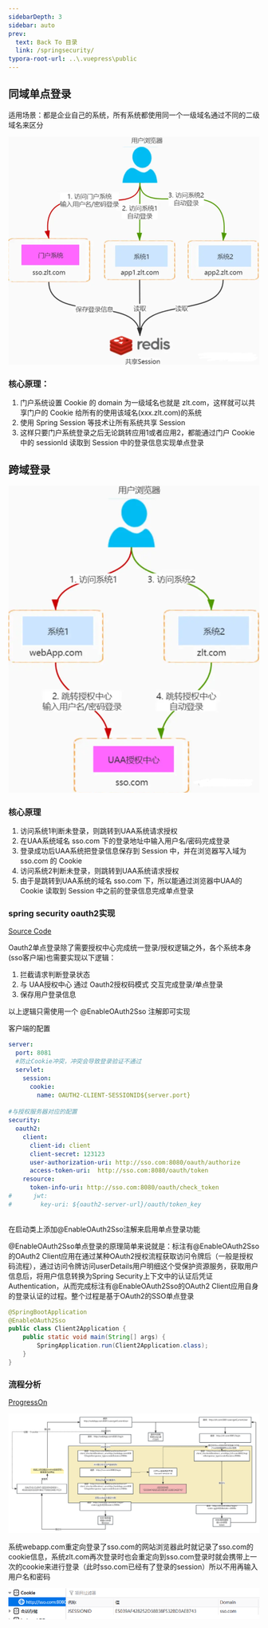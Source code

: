 ```yaml
---
sidebarDepth: 3
sidebar: auto
prev:
  text: Back To 目录
  link: /springsecurity/
typora-root-url: ..\.vuepress\public
---
```




## 同域单点登录

适用场景：都是企业自己的系统，所有系统都使用同一个一级域名通过不同的二级域名来区分    

![img](/images/springsecurity/56798)

### 核心原理：

1. 门户系统设置 Cookie 的 domain 为一级域名也就是 zlt.com，这样就可以共享门户的 Cookie 给所有的使用该域名(xxx.zlt.com)的系统
2. 使用 Spring Session 等技术让所有系统共享 Session
3. 这样只要门户系统登录之后无论跳转应用1或者应用2，都能通过门户 Cookie 中的 sessionId 读取到 Session 中的登录信息实现单点登录



## 跨域登录



![img](/images/springsecurity/56814)

### 核心原理

1. 访问系统1判断未登录，则跳转到UAA系统请求授权
2. 在UAA系统域名 sso.com 下的登录地址中输入用户名/密码完成登录
3. 登录成功后UAA系统把登录信息保存到 Session 中，并在浏览器写入域为 sso.com 的 Cookie
4. 访问系统2判断未登录，则跳转到UAA系统请求授权
5. 由于是跳转到UAA系统的域名 sso.com 下，所以能通过浏览器中UAA的 Cookie 读取到 Session 中之前的登录信息完成单点登录



### spring security oauth2实现

[Source Code]()

Oauth2单点登录除了需要授权中心完成统一登录/授权逻辑之外，各个系统本身(sso客户端)也需要实现以下逻辑：

1. 拦截请求判断登录状态
2. 与 UAA授权中心 通过 Oauth2授权码模式 交互完成登录/单点登录
3. 保存用户登录信息

以上逻辑只需使用一个 @EnableOAuth2Sso 注解即可实现

客户端的配置

```yml
server:
  port: 8081
  #防止Cookie冲突，冲突会导致登录验证不通过
  servlet:
    session:
      cookie:
        name: OAUTH2-CLIENT-SESSIONID${server.port}

#与授权服务器对应的配置
security:
  oauth2:
    client:
      client-id: client
      client-secret: 123123
      user-authorization-uri: http://sso.com:8080/oauth/authorize
      access-token-uri:  http://sso.com:8080/oauth/token
    resource:
      token-info-uri: http://sso.com:8080/oauth/check_token
#      jwt:
#        key-uri: ${oauth2-server-url}/oauth/token_key



```

在启动类上添加@EnableOAuth2Sso注解来启用单点登录功能  

@EnableOAuth2Sso单点登录的原理简单来说就是：标注有@EnableOAuth2Sso的OAuth2 Client应用在通过某种OAuth2授权流程获取访问令牌后（一般是授权码流程），通过访问令牌访问userDetails用户明细这个受保护资源服务，获取用户信息后，将用户信息转换为Spring Security上下文中的认证后凭证Authentication，从而完成标注有@EnableOAuth2Sso的OAuth2 Client应用自身的登录认证的过程。整个过程是基于OAuth2的SSO单点登录

```java
@SpringBootApplication
@EnableOAuth2Sso
public class Client2Application {
    public static void main(String[] args) {
        SpringApplication.run(Client2Application.class);
    }
}
```



### 流程分析

[ProgressOn](https://www.processon.com/view/link/64104128eb191b58c3f31178)



![SSO](/images/springsecurity/SSO.png)

系统webapp.com重定向登录了sso.com的网站浏览器此时就记录了sso.com的cookie信息，系统zlt.com再次登录时也会重定向到sso.com登录时就会携带上一次的cookie来进行登录（此时sso.com已经有了登录的session）所以不用再输入用户名和密码

![image-20230314174011459](/images/springsecurity/image-20230314174011459.png)





